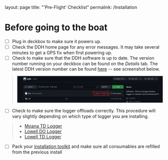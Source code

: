 layout: page
title: "'Pre-Flight' Checklist"
permalink: /Installation

# Before going to the boat
- [ ] Plug in deckbox to make sure it powers up. 
- [ ] Check the DDH home page for any error messages. It may take several minutes to get a GPS fix when first powering up. 
- [ ] Check to make sure that the DDH software is up to date. The version number running on your deckbox can be found on the *Details* tab. The latest DDH version number can be found [here](https://github.com/LowellInstruments/ddh) -- see screenshot below. 
> ![screenshot showing where to check DDH software version on GitHub](https://github.com/GMaynard1/eMOLT_wiki/blob/main/Pictures/ddh_version_github.png) 

- [ ] Check to make sure the logger offloads correctly. This procedure will vary slightly depending on which type of logger you are installing.

> - [Moana TD Logger]()
> - [Lowell DO Logger]()
> - [Lowell TD Logger]()

- [ ] Pack your [installation toolkit](https://github.com/GMaynard1/eMOLT_wiki/wiki/Installation-Materials-Checklist) and make sure all consumables are refilled from the previous install 
